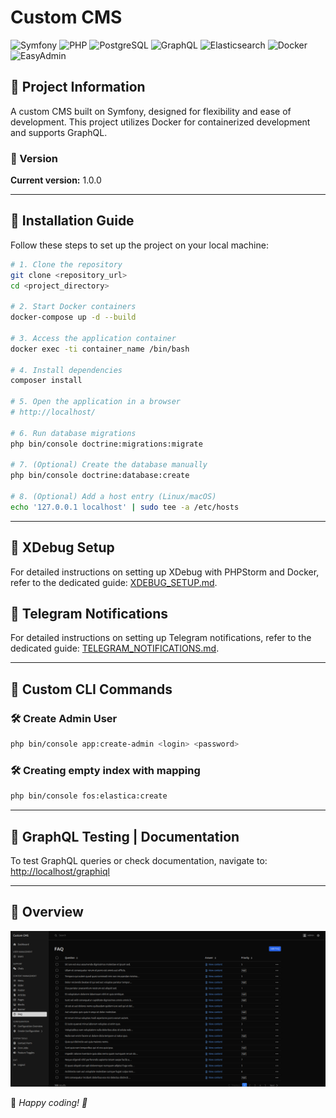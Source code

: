 # Custom CMS

![Symfony](https://img.shields.io/badge/Symfony-6.4-blue.svg?style=flat-square)
![PHP](https://img.shields.io/badge/PHP-8.3-blue.svg?style=flat-square)
![PostgreSQL](https://img.shields.io/badge/PostgreSQL-15-blue.svg?style=flat-square)
![GraphQL](https://img.shields.io/badge/GraphQL-✔-blue.svg?style=flat-square)
![Elasticsearch](https://img.shields.io/badge/Elasticsearch-8.12-blue.svg?style=flat-square)
![Docker](https://img.shields.io/badge/Docker-✔-blue.svg?style=flat-square)
![EasyAdmin](https://img.shields.io/badge/EasyAdmin-✔-blue.svg?style=flat-square)

## 📌 Project Information
A custom CMS built on Symfony, designed for flexibility and ease of development. This project utilizes Docker for containerized development and supports GraphQL.

### 🔖 Version
**Current version:** 1.0.0

---

## 🚀 Installation Guide

Follow these steps to set up the project on your local machine:

```sh
# 1. Clone the repository
git clone <repository_url>
cd <project_directory>

# 2. Start Docker containers
docker-compose up -d --build

# 3. Access the application container
docker exec -ti container_name /bin/bash

# 4. Install dependencies
composer install

# 5. Open the application in a browser
# http://localhost/

# 6. Run database migrations
php bin/console doctrine:migrations:migrate

# 7. (Optional) Create the database manually
php bin/console doctrine:database:create

# 8. (Optional) Add a host entry (Linux/macOS)
echo '127.0.0.1 localhost' | sudo tee -a /etc/hosts
```

---

## 🐛 XDebug Setup

For detailed instructions on setting up XDebug with PHPStorm and Docker, refer to the dedicated guide: [XDEBUG_SETUP.md](XDEBUG_SETUP.md).

## 📢 Telegram Notifications

For detailed instructions on setting up Telegram notifications, refer to the dedicated guide: [TELEGRAM_NOTIFICATIONS.md](TELEGRAM_NOTIFICATIONS.md).

---

## 📌 Custom CLI Commands

### 🛠 Create Admin User
```sh
php bin/console app:create-admin <login> <password>
```
### 🛠 Creating empty index with mapping
```sh
php bin/console fos:elastica:create
```

---

## 🔬 GraphQL Testing | Documentation

To test GraphQL queries or check documentation, navigate to:
[http://localhost/graphiql](http://localhost/graphiql)

---
## 👀 Overview
![Admin](docs/overview/admin_page.png)

📌 _Happy coding! 🚀_